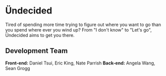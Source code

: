 # Ündecided
Tired of spending more time trying to figure out where you want to go than you spend where ever you wind up? From "I don't know" to "Let's go", Ündecided aims to get you there.

## Development Team

__Front-end:__ Daniel Tsui, Eric King, Nate Parrish
__Back-end:__ Angela Wang, Sean Grogg
